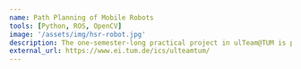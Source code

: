 ```yaml
---
name: Path Planning of Mobile Robots
tools: [Python, ROS, OpenCV]
image: '/assets/img/hsr-robot.jpg'
description: The one-semester-long practical project in ulTeam@TUM is part of the preparation for the World Robot Challenge (WRC) robot competition. My task was to navigate the human support robot to the next room while avoiding random obstacles lying on the floor.
external_url: https://www.ei.tum.de/ics/ulteamtum/
---
```

